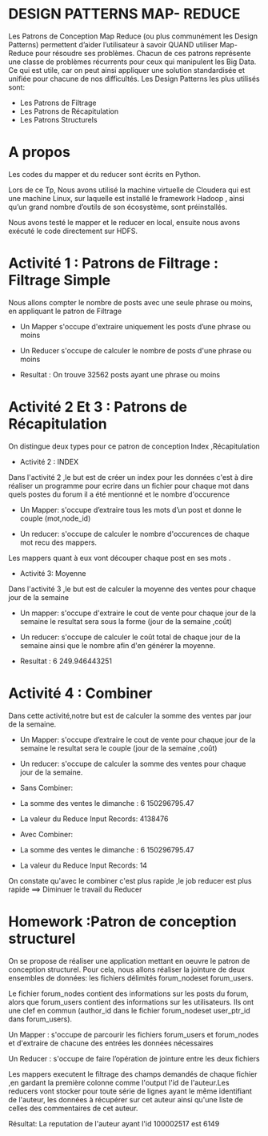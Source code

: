 # DESIGN PATTERNS MAP- REDUCE
Les Patrons de Conception Map Reduce (ou plus communément les Design Patterns) permettent
d’aider l’utilisateur à savoir QUAND utiliser Map-Reduce pour résoudre ses problèmes.
Chacun de ces patrons représente une classe de problèmes récurrents pour ceux qui manipulent
les Big Data. Ce qui est utile, car on peut ainsi appliquer une solution standardisée et unifiée pour
chacune de nos difficultés.
Les Design Patterns les plus utilisés sont:
- Les Patrons de Filtrage
- Les Patrons de Récapitulation
- Les Patrons Structurels


# A propos
Les codes du mapper et du reducer sont écrits en Python.

Lors de ce Tp, Nous avons utilisé la machine virtuelle de Cloudera qui est une machine Linux, sur laquelle est installé le framework Hadoop , ainsi qu’un grand nombre d’outils de son  écosystème, sont préinstallés.

Nous avons testé le mapper et le reducer en local, ensuite nous avons exécuté le code directement sur HDFS.


# Activité 1 : Patrons de Filtrage : Filtrage Simple

Nous allons compter le nombre de posts avec une seule phrase ou moins, en appliquant le patron de Filtrage
- Un Mapper s'occupe d'extraire uniquement les posts d’une phrase ou moins

- Un Reducer s'occupe de calculer le nombre de posts d'une phrase ou moins

- Resultat : On trouve 32562 posts ayant une phrase ou moins


# Activité 2 Et 3 : Patrons de Récapitulation

On distingue deux types pour ce patron de conception Index ,Récapitulation

* Activité 2 : INDEX

Dans l'activité 2 ,le but est de créer  un index pour les données c'est à dire réaliser un programme pour ecrire dans un fichier pour chaque mot dans quels postes du forum il a été mentionné et le nombre d'occurence

- Un Mapper: s'occupe  d’extraire tous les mots d’un post et donne le couple (mot,node_id)

- Un reducer: s'occupe de  calculer le nombre d'occurences de chaque mot recu des mappers.

Les mappers quant à eux vont découper chaque post en ses mots .

* Activité 3: Moyenne

Dans l'activité 3 ,le but est de calculer la moyenne des ventes pour chaque jour de la semaine 

- Un mapper:  s'occupe d'extraire le cout de vente pour chaque jour de la semaine le resultat sera sous la forme (jour de la semaine ,coût)

- Un reducer: s'occupe de calculer le coût total de chaque jour de la semaine ainsi que le nombre afin d'en générer la moyenne.

- Resultat : 6 249.946443251

# Activité 4 : Combiner

Dans cette activité,notre but est de calculer la somme des ventes par jour de la semaine.

- Un Mapper: s'occupe d’extraire le cout de vente pour chaque jour de la semaine le resultat sera le couple  (jour de la semaine ,coût)

- Un reducer: s'occupe de calculer la somme des ventes pour chaque jour de la semaine.

- Sans Combiner:

 * La somme des ventes le dimanche :  6 150296795.47

 * La valeur du Reduce Input Records: 4138476

 - Avec Combiner:

 * La somme des ventes le dimanche : 6 150296795.47

 * La valeur du Reduce Input Records: 14 

On constate qu'avec le combiner c'est plus rapide ,le job reducer est plus rapide ==> Diminuer le travail du Reducer 

# Homework :Patron de conception structurel

On se propose de réaliser une application mettant en oeuvre le patron de conception structurel.
Pour cela, nous allons réaliser la jointure de deux ensembles de données: les fichiers délimités
forum_nodeset forum_users.

Le fichier forum_nodes contient des informations sur les posts du forum, alors que forum_users
contient des informations sur les utilisateurs. Ils ont une clef en commun (author_id dans le fichier
forum_nodeset user_ptr_id dans forum_users). 

Un Mapper : s'occupe de parcourir les fichiers forum_users et forum_nodes et d'extraire de chacune des entrées les données nécessaires

Un Reducer : s'occupe de faire l’opération de jointure entre les deux fichiers

Les mappers executent le filtrage des champs demandés de chaque fichier ,en gardant la première colonne comme l'output l'id de l'auteur.Les reducers vont stocker pour toute série de lignes ayant le même identifiant de l'auteur, les données à récupérer sur cet auteur ainsi qu'une liste de celles des commentaires de cet auteur.

Résultat: La reputation de l'auteur ayant l'id 100002517 est 6149

